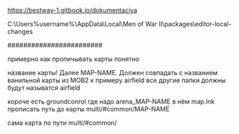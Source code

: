 
https://bestway-1.gitbook.io/dokumentaciya

C:\Users\%username%\AppData\Local\Men of War II\packages\editor-local-changes





########################

примерно как пропичывать карты понятно

название карты! Далее MAP-NAME. Должен совпадать с названием ванильной карты из МОВ2 к примеру airfield
все другие папки должны будут называтся airfield

короче есть groundconrol где надо arena_MAP-NAME
в нём map.lnk прописать путь до карты multi/#common/MAP-NAME

сама карта по пути multi/#common/
